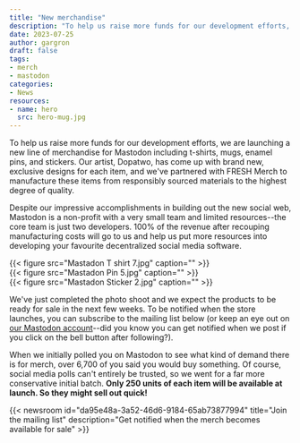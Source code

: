 ```yaml
---
title: "New merchandise"
description: "To help us raise more funds for our development efforts, we are launching a new line of merchandise for Mastodon including t-shirts, mugs, enamel pins, and stickers."
date: 2023-07-25
author: gargron
draft: false
tags:
- merch
- mastodon
categories:
- News
resources:
- name: hero
  src: hero-mug.jpg
---
```


To help us raise more funds for our development efforts, we are launching a new line of merchandise for Mastodon including t-shirts, mugs, enamel pins, and stickers. Our artist, Dopatwo, has come up with brand new, exclusive designs for each item, and we've partnered with FRESH Merch to manufacture these items from responsibly sourced materials to the highest degree of quality.

Despite our impressive accomplishments in building out the new social web, Mastodon is a non-profit with a very small team and limited resources--the core team is just two developers. 100% of the revenue after recouping manufacturing costs will go to us and help us put more resources into developing your favourite decentralized social media software.

<div class="grid grid-cols-3 gap-4 not-prose my-8">
  <div class="col-span-1">{{< figure src="Mastadon T shirt 7.jpg" caption="" >}}</div>
  <div class="col-span-1">{{< figure src="Mastadon Pin 5.jpg" caption="" >}}</div>
  <div class="col-span-1">{{< figure src="Mastadon Sticker 2.jpg" caption="" >}}</div>
</div>

We've just completed the photo shoot and we expect the products to be ready for sale in the next few weeks. To be notified when the store launches, you can subscribe to the mailing list below (or keep an eye out on [our Mastodon account](https://mastodon.social/@Mastodon)--did you know you can get notified when we post if you click on the bell button after following?).

When we initially polled you on Mastodon to see what kind of demand there is for merch, over 6,700 of you said you would buy something. Of course, social media polls can't entirely be trusted, so we went for a far more conservative initial batch. **Only 250 units of each item will be available at launch. So they might sell out quick!**

{{< newsroom id="da95e48a-3a52-46d6-9184-65ab73877994" title="Join the mailing list" description="Get notified when the merch becomes available for sale" >}}
